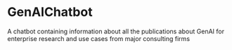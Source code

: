# GenAIChatbot
A chatbot containing information about all the publications about GenAI for enterprise research and use cases from major consulting firms
